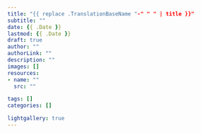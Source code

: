 ```yaml
---
title: "{{ replace .TranslationBaseName "-" " " | title }}"
subtitle: ""
date: {{ .Date }}
lastmod: {{ .Date }}
draft: true
author: ""
authorLink: ""
description: ""
images: []
resources:
- name: ""
  src: ""

tags: []
categories: []

lightgallery: true
---
```

